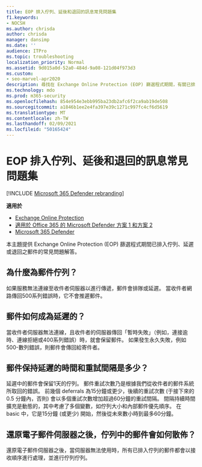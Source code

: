 ```yaml
---
title: EOP 排入佇列、延後和退回的訊息常見問題集
f1.keywords:
- NOCSH
ms.author: chrisda
author: chrisda
manager: dansimp
ms.date: ''
audience: ITPro
ms.topic: troubleshooting
localization_priority: Normal
ms.assetid: 9d015a0d-52a0-484d-9a08-121d04f973d3
ms.custom:
- seo-marvel-apr2020
description: 尋找在 Exchange Online Protection (EOP) 篩選程式期間，有關已排入佇列、延遲或退回之郵件的最常見問題的答案。
ms.technology: mdo
ms.prod: m365-security
ms.openlocfilehash: 854e954e3ebb995ba23db2afc6f2ca9ab19de508
ms.sourcegitcommit: a1846b1ee2e4fa397e39c1271c997fc4cf6d5619
ms.translationtype: MT
ms.contentlocale: zh-TW
ms.lasthandoff: 02/09/2021
ms.locfileid: "50165424"
---
```

# <a name="eop-queued-deferred-and-bounced-messages-faq"></a>EOP 排入佇列、延後和退回的訊息常見問題集

[!INCLUDE [Microsoft 365 Defender rebranding](../includes/microsoft-defender-for-office.md)]

**適用於**
- [Exchange Online Protection](https://go.microsoft.com/fwlink/?linkid=2148611)
- [適用於 Office 365 的 Microsoft Defender 方案 1 和方案 2](https://go.microsoft.com/fwlink/?linkid=2148715)
- [Microsoft 365 Defender](https://go.microsoft.com/fwlink/?linkid=2118804)

本主題提供 Exchange Online Protection (EOP) 篩選程式期間已排入佇列、延遲或退回之郵件的常見問題解答。

## <a name="why-is-mail-queuing"></a>為什麼為郵件佇列？

如果服務無法連線至收件者伺服器以進行傳遞，郵件會排隊或延遲。 當收件者網路傳回500系列錯誤時，它不會推遲郵件。

## <a name="how-does-a-message-become-deferred"></a>郵件如何成為延遲的？

當收件者伺服器無法連線，且收件者的伺服器傳回「暫時失敗」（例如，連接逾時、連線拒絕或400系列錯誤）時，就會保留郵件。 如果發生永久失敗，例如 500-數列錯誤，則郵件會傳回給寄件者。

## <a name="how-long-does-a-message-remain-in-deferral-and-what-is-the-retry-interval"></a>郵件保持延遲的時間和重試間隔是多少？

延遲中的郵件會保留1天的佇列。 郵件重試次數乃是根據我們從收件者的郵件系統所取回的錯誤。 前幾個 deferrals 為15分鐘或更少，後續的重試次數 (于接下來的0.5 分鐘內，否則) 會以多個重試次數增加超過60分鐘的重試間隔。 間隔持續時間擴充是動態的，其中考慮了多個變數，如佇列大小和內部郵件優先順序。 在 basic 中，它是15分鐘 (或更少) 開始，然後從未來數小時到最多60分鐘。

## <a name="after-your-email-server-is-restored-how-are-queued-messages-distributed"></a>還原電子郵件伺服器之後，佇列中的郵件會如何散佈？

還原電子郵件伺服器之後，當伺服器無法使用時，所有已排入佇列的郵件都會以接收順序進行處理，並進行佇列佇列。
